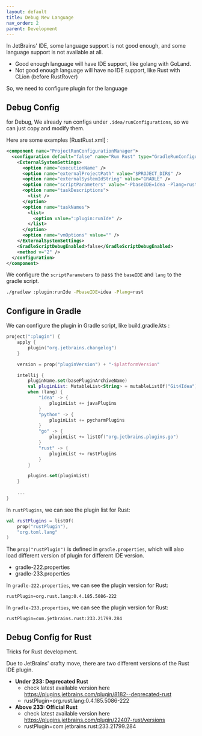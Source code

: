 ```yaml
---
layout: default
title: Debug New Language
nav_order: 2
parent: Development
---
```


In JetBrains' IDE, some language support is not good enough, and some language support is not available at all.

- Good enough language will have IDE support, like golang with GoLand.
- Not good enough language will have no IDE support, like Rust with CLion (before RustRover)

So, we need to configure plugin for the language

## Debug Config

for Debug, We already run configs under `.idea/runConfigurations`, so we can just copy and modify them.

Here are some examples [RustRust.xml] :

```xml
<component name="ProjectRunConfigurationManager">
  <configuration default="false" name="Run Rust" type="GradleRunConfiguration" factoryName="Gradle">
    <ExternalSystemSettings>
      <option name="executionName" />
      <option name="externalProjectPath" value="$PROJECT_DIR$" />
      <option name="externalSystemIdString" value="GRADLE" />
      <option name="scriptParameters" value="-PbaseIDE=idea -Plang=rust" />
      <option name="taskDescriptions">
        <list />
      </option>
      <option name="taskNames">
        <list>
          <option value=":plugin:runIde" />
        </list>
      </option>
      <option name="vmOptions" value="" />
    </ExternalSystemSettings>
    <GradleScriptDebugEnabled>false</GradleScriptDebugEnabled>
    <method v="2" />
  </configuration>
</component>
```

We configure the `scriptParameters` to pass the `baseIDE` and `lang` to the gradle script.

```bash
./gradlew :plugin:runIde -PbaseIDE=idea -Plang=rust
```

## Configure in Gradle

We can configure the plugin in Gradle script, like build.gradle.kts :

```kotlin
project(":plugin") {
    apply {
        plugin("org.jetbrains.changelog")
    }

    version = prop("pluginVersion") + "-$platformVersion"

    intellij {
        pluginName.set(basePluginArchiveName)
        val pluginList: MutableList<String> = mutableListOf("Git4Idea")
        when (lang) {
            "idea" -> {
                pluginList += javaPlugins
            }
            "python" -> {
                pluginList += pycharmPlugins
            }
            "go" -> {
                pluginList += listOf("org.jetbrains.plugins.go")
            }
            "rust" -> {
                pluginList += rustPlugins
            }
        }

        plugins.set(pluginList)
    }
  
    ...
}
```

In `rustPlugins`, we can see the plugin list for Rust:

```kotlin
val rustPlugins = listOf(
    prop("rustPlugin"),
    "org.toml.lang"
)
```

The `prop("rustPlugin")` is defined in `gradle.properties`, which will also load different version of plugin for different IDE version.

- gradle-222.properties
- gradle-233.properties

In `gradle-222.properties`, we can see the plugin version for Rust:

```properties
rustPlugin=org.rust.lang:0.4.185.5086-222
```

In `gradle-233.properties`, we can see the plugin version for Rust:

```properties
rustPlugin=com.jetbrains.rust:233.21799.284
```


## Debug Config for Rust

Tricks for Rust development.

Due to JetBrains' crafty move, there are two different versions of the Rust IDE plugin.

- **Under 233: Deprecated Rust**
  - check latest available version here https://plugins.jetbrains.com/plugin/8182--deprecated-rust
  - rustPlugin=org.rust.lang:0.4.185.5086-222
- **Above 233: Official Rust**
  - check latest available version here https://plugins.jetbrains.com/plugin/22407-rust/versions
  - rustPlugin=com.jetbrains.rust:233.21799.284
